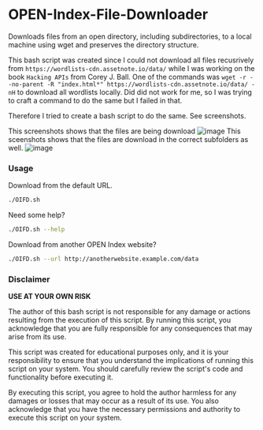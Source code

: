 # OPEN-Index-File-Downloader
Downloads files from an open directory, including subdirectories, to a local machine using wget and preserves the directory structure.


This bash script was created since I could not download all files recusrively from `https://wordlists-cdn.assetnote.io/data/` while I was working on the book `Hacking APIs` from Corey J. Ball.
One of the commands was `wget -r --no-parent -R "index.html*" https://wordlists-cdn.assetnote.io/data/ -nH` to download all wordlists locally. Did did not work for me, so I was trying to craft a command to do the same but I failed in that.

Therefore I tried to create a bash script to do the same. See screenshots.

This screenshots shows that the files are being download
![image](https://github.com/user-attachments/assets/2ea800fc-672b-4167-87fa-1c2b31c72f81)
This sceenshots shows that the files are download in the correct subfolders as well.
![image](https://github.com/user-attachments/assets/3b8ed8ea-e088-47c6-ae10-b376317c9483)


### Usage
Download from the default URL.
```bash
./OIFD.sh
```
Need some help?
```bash
./OIFD.sh --help
```
Download from another OPEN Index website?
```bash
./OIFD.sh --url http://anotherwebsite.example.com/data
```

### **Disclaimer**

**USE AT YOUR OWN RISK**

The author of this bash script is not responsible for any damage or actions resulting from the execution of this script. By running this script, you acknowledge that you are fully responsible for any consequences that may arise from its use.

This script was created for educational purposes only, and it is your responsibility to ensure that you understand the implications of running this script on your system. You should carefully review the script's code and functionality before executing it.

By executing this script, you agree to hold the author harmless for any damages or losses that may occur as a result of its use. You also acknowledge that you have the necessary permissions and authority to execute this script on your system.
